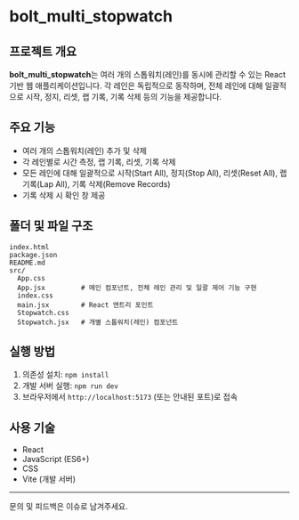 # bolt_multi_stopwatch

## 프로젝트 개요

**bolt_multi_stopwatch**는 여러 개의 스톱워치(레인)를 동시에 관리할 수 있는 React 기반 웹 애플리케이션입니다. 각 레인은 독립적으로 동작하며, 전체 레인에 대해 일괄적으로 시작, 정지, 리셋, 랩 기록, 기록 삭제 등의 기능을 제공합니다.

## 주요 기능
- 여러 개의 스톱워치(레인) 추가 및 삭제
- 각 레인별로 시간 측정, 랩 기록, 리셋, 기록 삭제
- 모든 레인에 대해 일괄적으로 시작(Start All), 정지(Stop All), 리셋(Reset All), 랩 기록(Lap All), 기록 삭제(Remove Records)
- 기록 삭제 시 확인 창 제공

## 폴더 및 파일 구조
```
index.html
package.json
README.md
src/
  App.css
  App.jsx         # 메인 컴포넌트, 전체 레인 관리 및 일괄 제어 기능 구현
  index.css
  main.jsx        # React 엔트리 포인트
  Stopwatch.css
  Stopwatch.jsx   # 개별 스톱워치(레인) 컴포넌트
```

## 실행 방법
1. 의존성 설치: `npm install`
2. 개발 서버 실행: `npm run dev`
3. 브라우저에서 `http://localhost:5173` (또는 안내된 포트)로 접속

## 사용 기술
- React
- JavaScript (ES6+)
- CSS
- Vite (개발 서버)

---
문의 및 피드백은 이슈로 남겨주세요.
